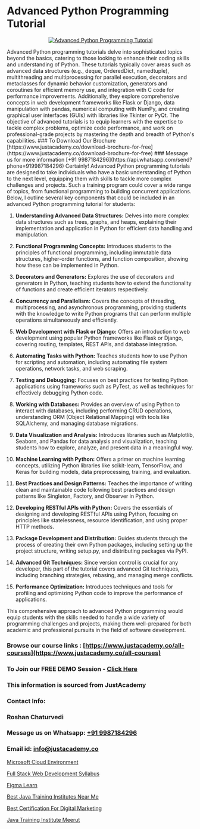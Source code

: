 # Advanced Python Programming Tutorial

<p align="center">
  <a href="https://justacademy.co/course-detail/python-training">
    <img src="https://justacademy.co/storage2/course_image/1709713400_course_image.webp" alt="Advanced Python Programming Tutorial">
  </a>
</p>
Advanced Python programming tutorials delve into sophisticated topics beyond the basics, catering to those looking to enhance their coding skills and understanding of Python. These tutorials typically cover areas such as advanced data structures (e.g., deque, OrderedDict, namedtuple), multithreading and multiprocessing for parallel execution, decorators and metaclasses for dynamic behavior customization, generators and coroutines for efficient memory use, and integration with C code for performance improvements. Additionally, they explore comprehensive concepts in web development frameworks like Flask or Django, data manipulation with pandas, numerical computing with NumPy, and creating graphical user interfaces (GUIs) with libraries like Tkinter or PyQt. The objective of advanced tutorials is to equip learners with the expertise to tackle complex problems, optimize code performance, and work on professional-grade projects by mastering the depth and breadth of Python's capabilities.
### To Download Our Brochure [https://www.justacademy.co/download-brochure-for-free](https://www.justacademy.co/download-brochure-for-free)
### Message us for more information [+91 9987184296](https://api.whatsapp.com/send?phone=919987184296)
Certainly! Advanced Python programming tutorials are designed to take individuals who have a basic understanding of Python to the next level, equipping them with skills to tackle more complex challenges and projects. Such a training program could cover a wide range of topics, from functional programming to building concurrent applications. Below, I outline several key components that could be included in an advanced Python programming tutorial for students:

1) **Understanding Advanced Data Structures:** Delves into more complex data structures such as trees, graphs, and heaps, explaining their implementation and application in Python for efficient data handling and manipulation.

2) **Functional Programming Concepts:** Introduces students to the principles of functional programming, including immutable data structures, higher-order functions, and function composition, showing how these can be implemented in Python.

3) **Decorators and Generators:** Explores the use of decorators and generators in Python, teaching students how to extend the functionality of functions and create efficient iterators respectively.

4) **Concurrency and Parallelism:** Covers the concepts of threading, multiprocessing, and asynchronous programming, providing students with the knowledge to write Python programs that can perform multiple operations simultaneously and efficiently.

5) **Web Development with Flask or Django:** Offers an introduction to web development using popular Python frameworks like Flask or Django, covering routing, templates, REST APIs, and database integration.

6) **Automating Tasks with Python:** Teaches students how to use Python for scripting and automation, including automating file system operations, network tasks, and web scraping.

7) **Testing and Debugging:** Focuses on best practices for testing Python applications using frameworks such as PyTest, as well as techniques for effectively debugging Python code.

8) **Working with Databases:** Provides an overview of using Python to interact with databases, including performing CRUD operations, understanding ORM (Object Relational Mapping) with tools like SQLAlchemy, and managing database migrations.

9) **Data Visualization and Analysis:** Introduces libraries such as Matplotlib, Seaborn, and Pandas for data analysis and visualization, teaching students how to explore, analyze, and present data in a meaningful way.

10) **Machine Learning with Python:** Offers a primer on machine learning concepts, utilizing Python libraries like scikit-learn, TensorFlow, and Keras for building models, data preprocessing, training, and evaluation.

11) **Best Practices and Design Patterns:** Teaches the importance of writing clean and maintainable code following best practices and design patterns like Singleton, Factory, and Observer in Python.

12) **Developing RESTful APIs with Python:** Covers the essentials of designing and developing RESTful APIs using Python, focusing on principles like statelessness, resource identification, and using proper HTTP methods.

13) **Package Development and Distribution:** Guides students through the process of creating their own Python packages, including setting up the project structure, writing setup.py, and distributing packages via PyPI.

14) **Advanced Git Techniques:** Since version control is crucial for any developer, this part of the tutorial covers advanced Git techniques, including branching strategies, rebasing, and managing merge conflicts.

15) **Performance Optimization:** Introduces techniques and tools for profiling and optimizing Python code to improve the performance of applications.

This comprehensive approach to advanced Python programming would equip students with the skills needed to handle a wide variety of programming challenges and projects, making them well-prepared for both academic and professional pursuits in the field of software development.

### Browse our course links : [https://www.justacademy.co/all-courses](https://www.justacademy.co/all-courses) 
### To Join our FREE DEMO Session - [Click Here](https://www.justacademy.co/register-for-course-demo)


### This information is sourced from JustAcademy
### Contact Info:
### Roshan Chaturvedi
### Message us on Whatsapp: [+91 9987184296](https://api.whatsapp.com/send?phone=919987184296)
### Email id: [info@justacademy.co](mailto:info@justacademy.co)
                
[Microsoft Cloud Environment](https://www.linkedin.com/pulse/microsoft-cloud-environment-software-training-sunnyvale-lvvxc?trackingId=Ciu9a4tUPCdadpjl7CKlsA%3D%3D&lipi=urn%3Ali%3Apage%3Ad_flagship3_company_admin%3B%2BhR3vy1dRIi%2FxP7UWLS2ww%3D%3D)

[Full Stack Web Development Syllabus](https://www.linkedin.com/pulse/full-stack-web-development-syllabus-justacademy-coimbatore-hienc?trackingId=Ct93mc2WHu91ziGJry18hA%3D%3D&lipi=urn%3Ali%3Apage%3Ad_flagship3_company_admin%3BzebO8%2FdlQdOp%2FzsKprgh%2FA%3D%3D)

[Figma Learn](https://medium.com/@akanshapatil/figma-learn-1724227d032f)

[Best Java Training Institutes Near Me](https://medium.com/@abhidnya.1068/best-java-training-institutes-near-me-50018e483688)

[Best Certification For Digital Marketing](https://justacademyin.github.io/justacademy/best-certification-for-digital-marketing)

[Java Training Institute Meerut](https://justacademyin.github.io/justacademy/java-training-institute-meerut)

